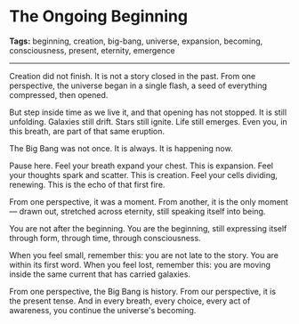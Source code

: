 # The Ongoing Beginning

**Tags:** beginning, creation, big-bang, universe, expansion, becoming, consciousness, present, eternity, emergence

---

Creation did not finish.
It is not a story closed in the past.
From one perspective,
the universe began in a single flash,
a seed of everything compressed,
then opened.

But step inside time as we live it,
and that opening has not stopped.
It is still unfolding.
Galaxies still drift.
Stars still ignite.
Life still emerges.
Even you, in this breath,
are part of that same eruption.

The Big Bang was not once.
It is always.
It is happening now.

Pause here.
Feel your breath expand your chest.
This is expansion.
Feel your thoughts spark and scatter.
This is creation.
Feel your cells dividing, renewing.
This is the echo of that first fire.

From one perspective,
it was a moment.
From another,
it is the only moment—
drawn out, stretched across eternity,
still speaking itself into being.

You are not after the beginning.
You are the beginning,
still expressing itself through form,
through time,
through consciousness.

When you feel small,
remember this:
you are not late to the story.
You are within its first word.
When you feel lost,
remember this:
you are moving inside the same current
that has carried galaxies.

From one perspective, the Big Bang is history.
From our perspective,
it is the present tense.
And in every breath,
every choice,
every act of awareness,
you continue the universe's becoming.


